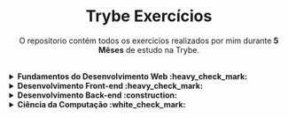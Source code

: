 <h1 align="center"> Trybe Exercícios </h1>
<p align="center"> O repositorio contém todos os exercicios realizados por mim durante <b>5 Mêses</b> de estudo na Trybe. </p>
<br>
<details>
  <summary><strong>Fundamentos do Desenvolvimento Web :heavy_check_mark:</strong></summary><br />
  <details><summary>:heavy_check_mark: Bloco 1</summary>
      - Fundamentos do Desenvolvimento Web <br>
      - Unix & Bash
  </details>
  <details><summary>:heavy_check_mark: Bloco 2</summary>
      - Git & GitHub <br>
      - Internet
  </details>
  <details><summary>:heavy_check_mark: Bloco 3</summary>
      - HTML & CSS - Introdução<br>
      <strong>- Lessons Learned</strong>
  </details>
  <details><summary>:heavy_check_mark: Bloco 4</summary>
      - JavaScript - Introdução<br>
      <strong>- Playground Functions</strong>
  </details>
  <details><summary>:heavy_check_mark: Bloco 5</summary>
      - JavaScript - Dom, Seletores e Eventos <br>
      <strong>- Arte com Pixels</strong> <br>
      <strong>* Lista de Tarefas</strong> <br>
      <strong>* Meme Generator</strong> <br>
      <strong>* Adivinhe a Cor</strong> <br>
      <strong>* Carta Misteriosa</strong>
  </details>
  <details><summary>:heavy_check_mark: Bloco 6</summary>
    - HTML & CSS - Forms, Flexbox e Responsivo <br>
    <strong>- Trybewarts</strong>
  </details>
  <details><summary>:heavy_check_mark: Bloco 7</summary>
    - JavaScript - ES6 e Testes Unitários <br>
    <strong>- JavaScript Testes Unitários</strong>
  </details>
  <details><summary>:heavy_check_mark: Bloco 8</summary>
    - JavaScript ES6 - Higher Order Functions <br>
    <strong>- Zoo Functions</strong>
  </details>
</details>

<details>
  <summary><strong>Desenvolvimento Front-end :heavy_check_mark:</strong></summary><br />
    <details><summary>:heavy_check_mark: Bloco 9</summary>
    - JavaScript e Testes Assíncronos<br>
    <strong>- Carrinho de Compras</strong>
  </details>
  <details><summary>:heavy_check_mark: Bloco 10</summary>
    - Introdução à React<br>
    <strong>- Sistema Solar</strong>
  </details>
    <details><summary>:heavy_check_mark: Bloco 11</summary>
    - Componentes com Estado, Eventos e Formulários em React<br>
    <strong>- Tryunfo</strong>
  </details>
    <details><summary>:heavy_check_mark: Bloco 12</summary>
    - Ciclo de Vida de Componentes e React Router<br>
    <strong>- TrybeTunes</strong>
  </details>
    <details><summary>:heavy_check_mark: Bloco 13</summary>
    - Metodologias Ágeis<br>
    <strong>- Frontend Online Store</strong>
  </details>
    <details><summary>:heavy_check_mark: Bloco 14</summary>
    - Testes Automatizados com React Testing Library<br>
    <strong>- Testes em React</strong>
  </details>
    <details><summary>:heavy_check_mark: Bloco 15</summary>
    - Redux <br>
    <strong>- Trybe Wallet</strong>
    </details>
    <details><summary>:heavy_check_mark: Bloco 16</summary>
    <strong>- Trivia</strong>
    </details>
    <details><summary>:heavy_check_mark: Bloco 17</summary>
    - Context API <br>
    - Hooks <br>
    <strong>- StarWars Datable com Context API e Hooks</strong>
    </details>
    <details><summary>:heavy_check_mark: Bloco 18</summary>
    <strong>- Recipe App</strong>
    </details>
</details>

<details>
  <summary><strong>Desenvolvimento Back-end :construction:</strong></summary><br />
    <details><summary>:construction: Bloco 19</summary>
    - Docker <br>
    <strong>- Docker Todo-List</strong>
    </details>
    <details><summary>:white_check_mark: Bloco 20</summary></details>
    <details><summary>:white_check_mark: Bloco 21</summary></details>
    <details><summary>:white_check_mark: Bloco 22</summary></details>
    <details><summary>:white_check_mark: Bloco 23</summary></details>
    <details><summary>:white_check_mark: Bloco 24</summary></details>
    <details><summary>:white_check_mark: Bloco 25</summary></details>
    <details><summary>:white_check_mark: Bloco 26</summary></details>
    <details><summary>:white_check_mark: Bloco 27</summary></details>
    <details><summary>:white_check_mark: Bloco 28</summary></details>
    <details><summary>:white_check_mark: Bloco 29</summary></details>
    <details><summary>:white_check_mark: Bloco 30</summary></details>
    <details><summary>:white_check_mark: Bloco 31</summary></details>
    <details><summary>:white_check_mark: Bloco 32</summary></details>

</details>

<details>
  <summary><strong>Ciência da Computação :white_check_mark:</strong></summary><br />
    <details><summary>:white_check_mark: Bloco 33</summary></details>
    <details><summary>:white_check_mark: Bloco 34</summary></details>
    <details><summary>:white_check_mark: Bloco 35</summary></details>
    <details><summary>:white_check_mark: Bloco 36</summary></details>
    <details><summary>:white_check_mark: Bloco 37</summary></details>
    <details><summary>:white_check_mark: Bloco 38</summary></details>
</details>

